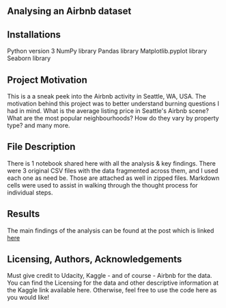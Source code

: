 ## Analysing an Airbnb dataset

## Installations

Python version 3
NumPy library
Pandas library
Matplotlib.pyplot library
Seaborn library

## Project Motivation

This is a a sneak peek into the Airbnb activity in Seattle, WA, USA.
The motivation behind this project was to better understand burning questions I had in mind. What is the average listing price in Seattle's Airbnb scene? What are the most popular neighbourhoods? How do they vary by property type? and many more.

## File Description

There is 1 notebook shared here with all the analysis & key findings. There were 3 original CSV files with the data fragmented across them, and I used each one as need be. Those are attached as well in zipped files.
Markdown cells were used to assist in walking through the thought process for individual steps.

## Results

The main findings of the analysis can be found at the post which is linked [here](https://medium.com/@bashar.khaddage/exploring-seattles-airbnb-scene-a66f145c836f)

## Licensing, Authors, Acknowledgements

Must give credit to Udacity, Kaggle - and of course - Airbnb for the data. You can find the Licensing for the data and other descriptive information at the Kaggle link available here. Otherwise, feel free to use the code here as you would like!
